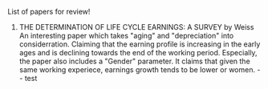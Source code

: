 List of papers for review!

1. THE DETERMINATION OF LIFE CYCLE EARNINGS: A SURVEY by Weiss
An interesting paper which takes "aging" and "depreciation" into considerration. Claiming that the earning profile is increasing in the early ages and is declining towards the end of the working period. Especially, the paper also includes a "Gender" parameter. It claims that given the same working experiece, earnings growth tends to be lower or women.
--
test
